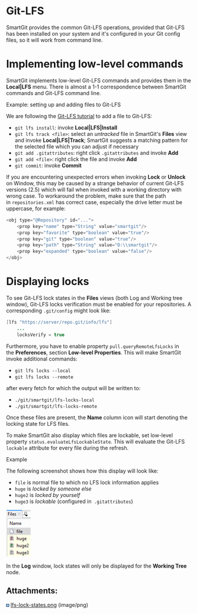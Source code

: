 # Git-LFS

SmartGit provides the common Git-LFS operations, provided that Git-LFS
has been installed on your system and it's configured in your Git config
files, so it will work from command line.

# Implementing low-level commands

SmartGit implements low-level Git-LFS commands and provides them in the
**Local|LFS** menu. There is almost a 1-1 correspondence between
SmartGit commands and Git-LFS command line.

<div>

Example: setting up and adding files to Git-LFS

<div>

We are following the [Git-LFS
tutorial](https://github.com/git-lfs/git-lfs/wiki/Tutorial) to add a
file to Git-LFS:

  - `git lfs install`: invoke **Local|LFS|Install**
  - `git lfs track <file>`: select an *untracked* file in SmartGit's
    **Files** view and invoke **Local|LFS|Track**; SmartGit suggests a
    matching pattern for the selected file which you can adjust if
    necessary
  - `git add .gitattributes`: right click `.gitattributes` and invoke
    **Add**
  - `git add <file>`: right click the file and invoke **Add**
  - `git commit`: invoke **Commit**

</div>

</div>

<div>

<div>

If you are encountering unexpected errors when invoking **Lock** or
**Unlock** on Window, this may be caused by a strange behavior of
current Git-LFS versions (2.5) which will fail when invoked with a
working directory with wrong case. To workaround the problem, make sure
that the path in `repositories.xml` has correct case, especially the
drive letter must be uppercase, for example:

<div class="code panel pdl" style="border-width: 1px;">

<div class="codeContent panelContent pdl">

``` java
<obj type="@Repository" id="...">
    <prop key="name" type="String" value="smartgit"/>
    <prop key="favorite" type="boolean" value="true"/>
    <prop key="git" type="boolean" value="true"/>
    <prop key="path" type="String" value="D:\\smartgit"/>
    <prop key="expanded" type="boolean" value="false"/>
</obj>
```

</div>

</div>

</div>

</div>

# Displaying locks

To see Git-LFS lock states in the **Files** views (both Log and Working
tree window), Git-LFS locks verification must be enabled for your
repositories. A corresponding `.git/config` might look like:  
  

<div class="code panel pdl" style="border-width: 1px;">

<div class="codeContent panelContent pdl">

``` java
[lfs "https://server/repo.git/info/lfs"]
    ...
    locksVerify = true
```

</div>

</div>

Furthermore, you have to enable property `pull.queryRemoteLfsLocks` in
the **Preferences**, section **Low-level Properties**. This will make
SmartGit invoke additional commands:

  - `git lfs locks --local`
  - `git lfs locks --remote`

after every fetch for which the output will be written to:

  - `./git/smartgit/lfs-locks-local`
  - `./git/smartgit/lfs-locks-remote`

Once these files are present, the **Name** column icon will start
denoting the locking state for LFS files.

To make SmartGit also display which files are lockable, set low-level
property `status.evaluateLfsLockableState`. This will evaluate the
Git-LFS `lockable` attribute for every file during the refresh.

<div>

Example

<div>

The following screenshot shows how this display will look like:

  - `file` is normal file to which no LFS lock information applies
  - `huge` is *locked by someone else*
  - `huge2` is *locked by yourself*
  - `huge3` is *lockable* (configured in`  .gitattributes `)

![](attachments/19922963/35160083.png)

</div>

</div>

<div>

<div>

In the **Log** window, lock states will only be displayed for the
**Working Tree** node.

</div>

</div>

  

  

  

  

<div class="pageSectionHeader">

## Attachments:

</div>

<div class="greybox" data-align="left">

![](images/icons/bullet_blue.gif)
[lfs-lock-states.png](attachments/19922963/35160083.png) (image/png)  

</div>
